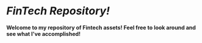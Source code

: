 # *FinTech Repository!*

**Welcome to my repository of Fintech assets!  Feel free to look around and see what I've accomplished!**
